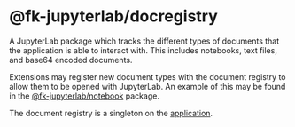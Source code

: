 # @fk-jupyterlab/docregistry

A JupyterLab package which tracks the different types of documents that the application is able to interact with.
This includes notebooks, text files, and base64 encoded documents.

Extensions may register new document types with the document registry to allow them to be opened with JupyterLab.
An example of this may be found in the [@fk-jupyterlab/notebook](../notebook) package.

The document registry is a singleton on the [application](../application).
